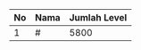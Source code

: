 | No | Nama            | Jumlah Level |
|----|-----------------|--------------|
| 1  | #    |    5800        |
